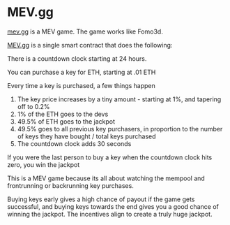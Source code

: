 # MEV.gg

[mev.gg](http://mev.gg) is a MEV game. The game works like Fomo3d.

[MEV.gg](http://MEV.gg) is a single smart contract that does the following:

There is a countdown clock starting at 24 hours.

You can purchase a key for ETH, starting at .01 ETH

Every time a key is purchased, a few things happen

1. The key price increases by a tiny amount - starting at 1%, and tapering off to 0.2%
2. 1% of the ETH goes to the devs
3. 49.5% of ETH goes to the jackpot
4. 49.5% goes to all previous key purchasers, in proportion to the number of keys they have bought / total keys purchased
5. The countdown clock adds 30 seconds

If you were the last person to buy a key when the countdown clock hits zero, you win the jackpot

This is a MEV game because its all about watching the mempool and frontrunning or backrunning key purchases.

Buying keys early gives a high chance of payout if the game gets successful, and buying keys towards the end gives you a good chance of winning the jackpot. The incentives align to create a truly huge jackpot. 